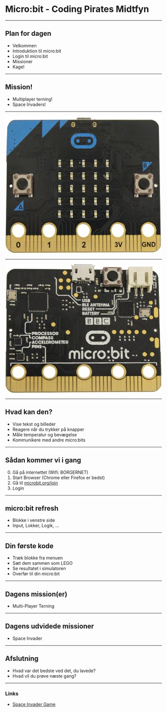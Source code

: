 # Micro:bit - Coding Pirates Midtfyn

---

## Plan for dagen

- Velkommen
- Introduktion til micro:bit
- Login til micro:bit
- Missioner
- Kage!

---

## Mission!

- Multiplayer terning!
- Space Invaders!

---

![micro:bit front](images/microbitv1-front.png)

---

![micro:bit back](images/microbitv1-back.png)

---

## Hvad kan den?

- Vise tekst og billeder
- Reagere når du trykker på knapper
- Måle temperatur og bevægelse
- Kommunikere med andre micro:bits

---

## Sådan kommer vi i gang

0. Gå på internettet (Wifi: BORGERNET)
1. Start Browser (Chrome eller Firefox er bedst)
2. Gå til [microbit.org/join](https://microbit.org/join)
3. Login 

---

## micro:bit refresh

- Blokke i venstre side
- Input, Lokker, Logik, ...

---

## Din første kode

- Træk blokke fra menuen
- Sæt dem sammen som LEGO
- Se resultatet i simulatoren
- Overfør til din micro:bit

---

## Dagens mission(er)

- Multi-Player Terning

---

## Dagens udvidede missioner

- Space Invader

---

## Afslutning

- Hvad var det bedste ved det, du lavede?
- Hvad vil du prøve næste gang?

---

### Links

- [Space Invader Game](https://www.youtube.com/watch?v=ImPEoy-d_3w)
